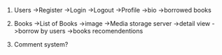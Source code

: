 1. Users
    ->Register
    ->Login
    ->Logout
    ->Profile
        ->bio
        ->borrowed books

2. Books
    ->List of Books
        ->image ->Media storage server
        ->detail view
        ->borrow by users
        ->books recomendentions

3. Comment system?